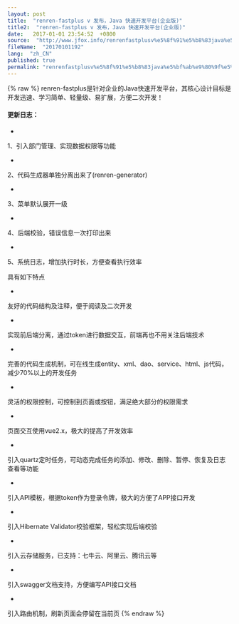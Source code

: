 ```yaml
---
layout: post
title:  "renren-fastplus v 发布，Java 快速开发平台(企业版)"
title2:  "renren-fastplus v 发布，Java 快速开发平台(企业版)"
date:   2017-01-01 23:54:52  +0800
source:  "http://www.jfox.info/renrenfastplusv%e5%8f%91%e5%b8%83java%e5%bf%ab%e9%80%9f%e5%bc%80%e5%8f%91%e5%b9%b3%e5%8f%b0%e4%bc%81%e4%b8%9a%e7%89%88.html"
fileName:  "20170101192"
lang:  "zh_CN"
published: true
permalink: "renrenfastplusv%e5%8f%91%e5%b8%83java%e5%bf%ab%e9%80%9f%e5%bc%80%e5%8f%91%e5%b9%b3%e5%8f%b0%e4%bc%81%e4%b8%9a%e7%89%88.html"
---
```

{% raw %}
renren-fastplus是针对企业的Java快速开发平台，其核心设计目标是开发迅速、学习简单、轻量级、易扩展，方便二次开发！

#### 更新日志：

- 
1、引入部门管理、实现数据权限等功能

- 
 2、代码生成器单独分离出来了(renren-generator) 

- 
3、菜单默认展开一级

- 
4、后端校验，错误信息一次打印出来

- 
5、系统日志，增加执行时长，方便查看执行效率

具有如下特点

- 
友好的代码结构及注释，便于阅读及二次开发

- 
实现前后端分离，通过token进行数据交互，前端再也不用关注后端技术

- 
完善的代码生成机制，可在线生成entity、xml、dao、service、html、js代码，减少70%以上的开发任务

- 
灵活的权限控制，可控制到页面或按钮，满足绝大部分的权限需求

- 
页面交互使用vue2.x，极大的提高了开发效率

- 
引入quartz定时任务，可动态完成任务的添加、修改、删除、暂停、恢复及日志查看等功能

- 
引入API模板，根据token作为登录令牌，极大的方便了APP接口开发

- 
引入Hibernate Validator校验框架，轻松实现后端校验

- 
引入云存储服务，已支持：七牛云、阿里云、腾讯云等

- 
引入swagger文档支持，方便编写API接口文档

- 
引入路由机制，刷新页面会停留在当前页
{% endraw %}
